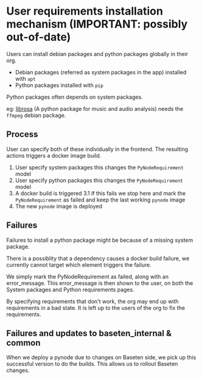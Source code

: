 # User requirements installation mechanism (IMPORTANT: possibly out-of-date)

Users can install debian packages and python packages globally in their org.

- Debian packages (referred as system packages in the app) installed with `apt`
- Python packages installed with `pip`

Python packages often depends on system packages.

eg: [librosa](https://pypi.org/project/librosa/) (A python package for music and audio analysis) needs the `ffmpeg` debian package.


## Process

User can specify both of these individually in the frontend. The resulting actions triggers a docker image build.

1. User specify system packages this changes the `PyNodeRequirement` model
2. User specify python packages this changes the `PyNodeRequirement` model
3. A docker build is triggered
  3.1 If this fails we stop here and mark the `PyNodeRequirement` as failed and keep the last working `pynode` image
4. The new `pynode` image is deployed


## Failures

Failures to install a python package might be because of a missing system package.

There is a possiblity that a dependency causes a docker build failure, we currently cannot target which element triggers the failure.

We simply mark the PyNodeRequirement as failed, along with an error_message. This error_message is then shown to the user, on both the System packages and Python requirements pages.

By specifying requirements that don't work, the org may end up with requirements
in a bad state. It is left up to the users of the org to fix the requirements.

## Failures and updates to baseten_internal & common

When we deploy a pynode due to changes on Baseten side, we pick up this
successful version to do the builds. This allows us to rollout Baseten changes.
